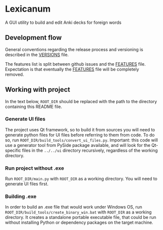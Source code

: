 # Lexicanum

A GUI utility to build and edit Anki decks for foreign words

## Development flow

General conventions regarding the release process and versioning is described in the [VERSIONS](VERSIONS.md) file.

The features list is split between github issues and the [FEATURES](FEATURES.md) file. Expectation is that eventually
the [FEATURES](FEATURES.md) file will be completely removed.

## Working with project

In the text below, `ROOT_DIR` should be replaced with the path to the directory containing this README file.

### Generate UI files

The project uses Qt framework, so to build it from sources you will need to generate python files for UI files before
referring to them from code. To do so, run `ROOT_DIR/build_tools/convert_ui_files.py`. Important: this code will use a
generator tool from PySide package available, and will look for the Qt-specific files in the `../../ui` directory
recursively, regardless of the working directory.

### Run project without .exe

Run `ROOT_DIR/main.py` with `ROOT_DIR` as a working directory. You will need to generate UI files first.

### Building .exe

In order to build an .exe file that would work under Windows OS, run `ROOT_DIR/build_tools/create_binary_win.bat`
with `ROOT_DIR` as a working directory. It creates a standalone portable executable file, that could be run without
installing Python or dependency packages on the target machine.
